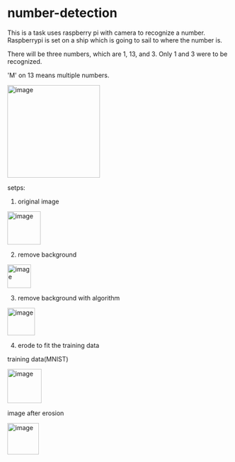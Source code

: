 # number-detection
This is a task uses raspberry pi with camera to recognize a number. Raspberrypi is set on a ship which is going to sail to where the number is.

There will be three numbers, which are 1, 13, and 3. Only 1 and 3 were to be recognized. 

'M' on 13 means multiple numbers.

<img width="209" alt="image" src="https://user-images.githubusercontent.com/57026482/160870908-3397741d-6eb6-461a-a6b6-d28fe26f8092.png">


setps:
1. original image
<img width="75" alt="image" src="https://user-images.githubusercontent.com/57026482/160864538-3484d75f-2096-43cb-a0db-bb008bdd0b6a.png">

2. remove background
<img width="53" alt="image" src="https://user-images.githubusercontent.com/57026482/160864606-4dfacbc1-21f8-4616-be5c-b1df8035dd77.png">

3. remove background with algorithm
<img width="62" alt="image" src="https://user-images.githubusercontent.com/57026482/160864967-926ccf5b-b689-4ad2-98ca-5e898041ccd1.png">

4. erode to fit the training data

training data(MNIST)

<img width="77" alt="image" src="https://user-images.githubusercontent.com/57026482/160865129-1b636fef-1ac2-48f3-b18a-f9f03caf63ee.png">

image after erosion

<img width="71" alt="image" src="https://user-images.githubusercontent.com/57026482/160865138-c9655a77-6cd5-440e-a1e5-3ca3f2fbcf51.png">
 
